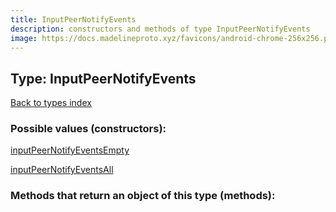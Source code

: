 ```yaml
---
title: InputPeerNotifyEvents
description: constructors and methods of type InputPeerNotifyEvents
image: https://docs.madelineproto.xyz/favicons/android-chrome-256x256.png
---
```

## Type: InputPeerNotifyEvents  
[Back to types index](index.md)



### Possible values (constructors):

[inputPeerNotifyEventsEmpty](../constructors/inputPeerNotifyEventsEmpty.md)  

[inputPeerNotifyEventsAll](../constructors/inputPeerNotifyEventsAll.md)  



### Methods that return an object of this type (methods):



